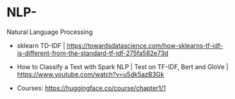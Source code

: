 # NLP-
Natural Language Processing

- sklearn TD-IDF | https://towardsdatascience.com/how-sklearns-tf-idf-is-different-from-the-standard-tf-idf-275fa582e73d
- How to Classify a Text with Spark NLP | Test on TF-IDF, Bert and GloVe | https://www.youtube.com/watch?v=u5dk5azB3Gk

- Courses: https://huggingface.co/course/chapter1/1
